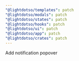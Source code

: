 ```yaml
---
"@lightdotso/templates": patch
"@lightdotso/modals": patch
"@lightdotso/states": patch
"@lightdotso/hooks": patch
"@lightdotso/ui": patch
"@lightdotso/app": patch
"@lightdotso/crates": patch
---
```


Add notification popover
